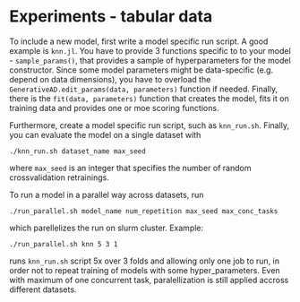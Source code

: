 # Experiments - tabular data
To include a new model, first write a model specific run script. A good example is `knn.jl`. You have to provide 3 functions specific to to your model - `sample_params()`, that provides a sample of hyperparameters for the model constructor. Since some model parameters might be data-specific (e.g. depend on data dimensions), you have to overload the `GenerativeAD.edit_params(data, parameters)` function if needed. Finally, there is the `fit(data, parameters)` function that creates the model, fits it on training data and provides one or moe scoring functions.

Furthermore, create a model specific run script, such as `knn_run.sh`. Finally, you can evaluate the model on a single dataset with
```
./knn_run.sh dataset_name max_seed 
```
where `max_seed` is an integer that specifies the number of random crossvalidation retrainings.

To run a model in a parallel way across datasets, run
```
./run_parallel.sh model_name num_repetition max_seed max_conc_tasks
```
which parellelizes the run on slurm cluster. Example:
```
./run_parallel.sh knn 5 3 1
```
runs `knn_run.sh` script 5x over 3 folds and allowing only one job to run, 
in order not to repeat training of models with some hyper_parameters. 
Even with maximum of one concurrent task, paralellization is still applied 
accross different datasets.
